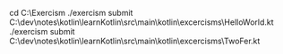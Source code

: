 cd C:\Exercism
./exercism submit C:\dev\notes\kotlin\learnKotlin\src\main\kotlin\excercisms\HelloWorld.kt
./exercism submit C:\dev\notes\kotlin\learnKotlin\src\main\kotlin\excercisms\TwoFer.kt